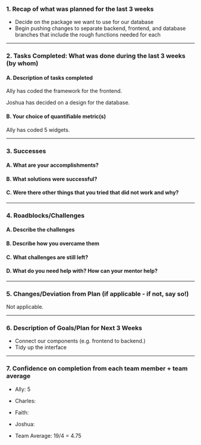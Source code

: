 ### 1. Recap of what was planned for the last 3 weeks

- Decide on the package we want to use for our database
- Begin pushing changes to separate backend, frontend, and database branches that include the rough functions needed for each

---

### 2. Tasks Completed: What was done during the last 3 weeks (by whom)

#### A. Description of tasks completed
Ally has coded the framework for the frontend.

Joshua has decided on a design for the database.

#### B. Your choice of quantifiable metric(s)
Ally has coded 5 widgets.


---

### 3. Successes

#### A. What are your accomplishments?


#### B. What solutions were successful?


#### C. Were there other things that you tried that did not work and why?


---

### 4. Roadblocks/Challenges

#### A. Describe the challenges


#### B. Describe how you overcame them


#### C. What challenges are still left?


#### D. What do you need help with? How can your mentor help?


---

### 5. Changes/Deviation from Plan (if applicable - if not, say so!)
Not applicable.


---

### 6. Description of Goals/Plan for Next 3 Weeks
- Connect our components (e.g. frontend to backend.)
- Tidy up the interface

---

### 7. Confidence on completion from each team member + team average

- Ally: 5

- Charles: 

- Faith: 

- Joshua: 

- Team Average: 19/4 = 4.75
